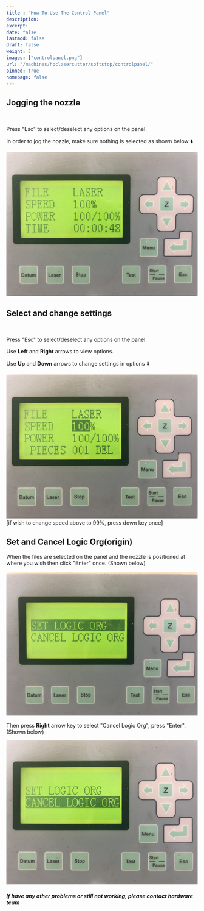 ```yaml
---
title : "How To Use The Control Panel"
description: 
excerpt: 
date: false
lastmod: false
draft: false
weight: 5
images: ["controlpanel.png"]
url: "/machines/hpclasercutter/softstop/controlpanel/"
pinned: true
homepage: false
---
```

## Jogging the nozzle

<br>

Press "Esc" to select/deselect any options on the panel.

In order to jog the nozzle, make sure nothing is selected as shown below ⬇️

![jog](jog_nozzle.jpg)

## Select and change settings

<br>

Press "Esc" to select/deselect any options on the panel.

Use **Left** and **Right** arrows to view options.

Use **Up** and **Down** arrows to change settings in options ⬇️

![select](select_option.jpg)
[if wish to change speed above to 99%, press down key once]

## Set and Cancel Logic Org(origin)

When the files are selected on the panel and the nozzle is positioned at where you wish then click "Enter" once. (Shown below)

![setlogicorg](set_logic_org.jpg)

Then press **Right** arrow key to select "Cancel Logic Org", press "Enter".(Shown below)

![cancellogicorg](cancel_logic_org.jpg)

##### If have any other problems or still not working, please contact hardware team
